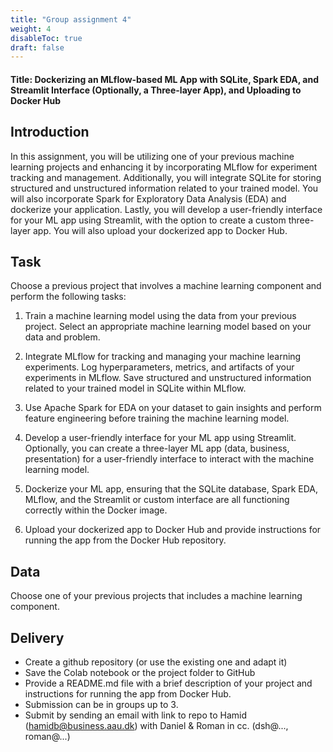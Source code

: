 ```yaml
---
title: "Group assignment 4"
weight: 4
disableToc: true
draft: false
---
```



#### Title: Dockerizing an MLflow-based ML App with SQLite, Spark EDA, and Streamlit Interface (Optionally, a Three-layer App), and Uploading to Docker Hub


## Introduction
In this assignment, you will be utilizing one of your previous machine learning projects and enhancing it by incorporating MLflow for experiment tracking and management. Additionally, you will integrate SQLite for storing structured and unstructured information related to your trained model. You will also incorporate Spark for Exploratory Data Analysis (EDA) and dockerize your application. Lastly, you will develop a user-friendly interface for your ML app using Streamlit, with the option to create a custom three-layer app. You will also upload your dockerized app to Docker Hub.

## Task 
Choose a previous project that involves a machine learning component and perform the following tasks:

1. Train a machine learning model using the data from your previous project. Select an appropriate machine learning model based on your data and problem.

2. Integrate MLflow for tracking and managing your machine learning experiments. Log hyperparameters, metrics, and artifacts of your experiments in MLflow. Save structured and unstructured information related to your trained model in SQLite within MLflow.

3. Use Apache Spark for EDA on your dataset to gain insights and perform feature engineering before training the machine learning model.

4. Develop a user-friendly interface for your ML app using Streamlit. Optionally, you can create a three-layer ML app (data, business, presentation) for a user-friendly interface to interact with the machine learning model.

5. Dockerize your ML app, ensuring that the SQLite database, Spark EDA, MLflow, and the Streamlit or custom interface are all functioning correctly within the Docker image.

6. Upload your dockerized app to Docker Hub and provide instructions for running the app from the Docker Hub repository.

## Data
Choose one of your previous projects that includes a machine learning component.

## Delivery
* Create a github repository (or use the existing one and adapt it)
* Save the Colab notebook or the project folder to GitHub
* Provide a README.md file with a brief description of your project and instructions for running the app from Docker Hub.
* Submission can be in groups up to 3.
* Submit by sending an email with link to repo to Hamid (hamidb@business.aau.dk) with Daniel & Roman in cc. (dsh@..., roman@...)


